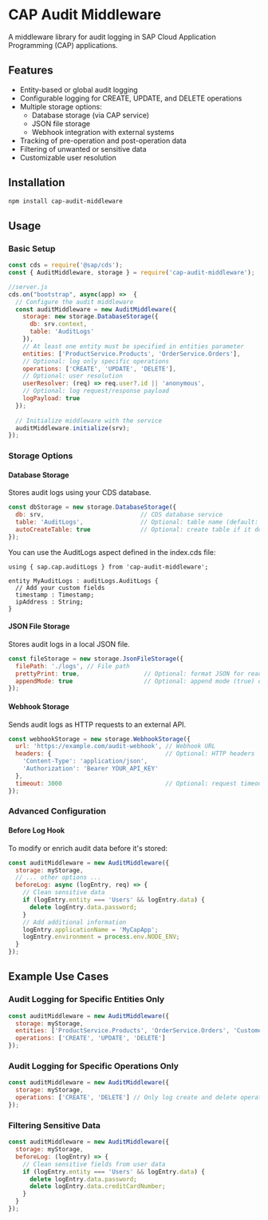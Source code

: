 # CAP Audit Middleware

A middleware library for audit logging in SAP Cloud Application Programming (CAP) applications.

## Features

- Entity-based or global audit logging
- Configurable logging for CREATE, UPDATE, and DELETE operations
- Multiple storage options:
  - Database storage (via CAP service)
  - JSON file storage
  - Webhook integration with external systems
- Tracking of pre-operation and post-operation data
- Filtering of unwanted or sensitive data
- Customizable user resolution

## Installation

```bash
npm install cap-audit-middleware
```

## Usage

### Basic Setup

```javascript
const cds = require('@sap/cds');
const { AuditMiddleware, storage } = require('cap-audit-middleware');

//server.js
cds.on("bootstrap", async(app) =>  {
  // Configure the audit middleware
  const auditMiddleware = new AuditMiddleware({
    storage: new storage.DatabaseStorage({
      db: srv.context,
      table: 'AuditLogs'
    }),
    // At least one entity must be specified in entities parameter
    entities: ['ProductService.Products', 'OrderService.Orders'],
    // Optional: log only specific operations
    operations: ['CREATE', 'UPDATE', 'DELETE'],
    // Optional: user resolution
    userResolver: (req) => req.user?.id || 'anonymous',
    // Optional: log request/response payload
    logPayload: true
  });
  
  // Initialize middleware with the service
  auditMiddleware.initialize(srv);
});
```

### Storage Options

#### Database Storage

Stores audit logs using your CDS database.

```javascript
const dbStorage = new storage.DatabaseStorage({
  db: srv,                           // CDS database service
  table: 'AuditLogs',                // Optional: table name (default: 'ServiceLogs')
  autoCreateTable: true              // Optional: create table if it doesn't exist (default: true)
});
```
You can use the AuditLogs aspect defined in the index.cds file:

```cds
using { sap.cap.auditLogs } from 'cap-audit-middleware';

entity MyAuditLogs : auditLogs.AuditLogs {
  // Add your custom fields
  timestamp : Timestamp;
  ipAddress : String;
}
```

#### JSON File Storage

Stores audit logs in a local JSON file.

```javascript
const fileStorage = new storage.JsonFileStorage({
  filePath: './logs', // File path
  prettyPrint: true,                  // Optional: format JSON for readability
  appendMode: true                    // Optional: append mode (true) or overwrite (false)
});
```

#### Webhook Storage

Sends audit logs as HTTP requests to an external API.

```javascript
const webhookStorage = new storage.WebhookStorage({
  url: 'https://example.com/audit-webhook', // Webhook URL
  headers: {                                // Optional: HTTP headers
    'Content-Type': 'application/json',
    'Authorization': 'Bearer YOUR_API_KEY'
  },
  timeout: 3000                             // Optional: request timeout (ms)
});
```

### Advanced Configuration

#### Before Log Hook

To modify or enrich audit data before it's stored:

```javascript
const auditMiddleware = new AuditMiddleware({
  storage: myStorage,
  // ... other options ...
  beforeLog: async (logEntry, req) => {
    // Clean sensitive data
    if (logEntry.entity === 'Users' && logEntry.data) {
      delete logEntry.data.password;
    }
    // Add additional information
    logEntry.applicationName = 'MyCapApp';
    logEntry.environment = process.env.NODE_ENV;
  }
});
```



## Example Use Cases

### Audit Logging for Specific Entities Only

```javascript
const auditMiddleware = new AuditMiddleware({
  storage: myStorage,
  entities: ['ProductService.Products', 'OrderService.Orders', 'CustomerService.Customers'],
  operations: ['CREATE', 'UPDATE', 'DELETE']
});
```

### Audit Logging for Specific Operations Only

```javascript
const auditMiddleware = new AuditMiddleware({
  storage: myStorage,
  operations: ['CREATE', 'DELETE'] // Only log create and delete operations
});
```

### Filtering Sensitive Data

```javascript
const auditMiddleware = new AuditMiddleware({
  storage: myStorage,
  beforeLog: (logEntry) => {
    // Clean sensitive fields from user data
    if (logEntry.entity === 'Users' && logEntry.data) {
      delete logEntry.data.password;
      delete logEntry.data.creditCardNumber;
    }
  }
});
```
